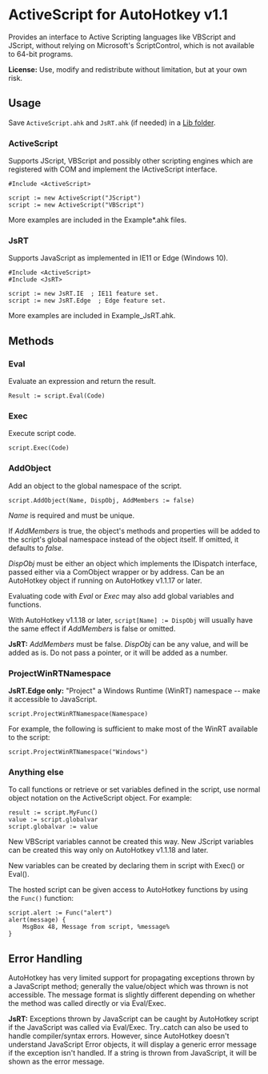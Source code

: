 # ActiveScript for AutoHotkey v1.1

Provides an interface to Active Scripting languages like VBScript and JScript, without relying on Microsoft's ScriptControl, which is not available to 64-bit programs.

**License:** Use, modify and redistribute without limitation, but at your own risk.

## Usage

Save `ActiveScript.ahk` and `JsRT.ahk` (if needed) in a [Lib folder](http://ahkscript.org/docs/Functions.htm#lib).

### ActiveScript

Supports JScript, VBScript and possibly other scripting engines which are registered with COM and implement the IActiveScript interface.

```AutoHotkey
#Include <ActiveScript>

script := new ActiveScript("JScript")
script := new ActiveScript("VBScript")
```

More examples are included in the Example\*.ahk files.

### JsRT

Supports JavaScript as implemented in IE11 or Edge (Windows 10).

```AutoHotkey
#Include <ActiveScript>
#Include <JsRT>

script := new JsRT.IE  ; IE11 feature set.
script := new JsRT.Edge  ; Edge feature set.
```

More examples are included in Example_JsRT.ahk.

## Methods

### Eval

Evaluate an expression and return the result.

```AutoHotkey
Result := script.Eval(Code)
```

### Exec

Execute script code.

```AutoHotkey
script.Exec(Code)
```

### AddObject

Add an object to the global namespace of the script.

```AutoHotkey
script.AddObject(Name, DispObj, AddMembers := false)
```

*Name* is required and must be unique.

If *AddMembers* is true, the object's methods and properties will be added to the script's global namespace instead of the object itself. If omitted, it defaults to *false*.

*DispObj* must be either an object which implements the IDispatch interface, passed either via a ComObject wrapper or by address. Can be an AutoHotkey object if running on AutoHotkey v1.1.17 or later.

Evaluating code with *Eval* or *Exec* may also add global variables and functions.

With AutoHotkey v1.1.18 or later, `script[Name] := DispObj` will usually have the same effect if *AddMembers* is false or omitted.

**JsRT:** *AddMembers* must be false. *DispObj* can be any value, and will be added as is. Do not pass a pointer, or it will be added as a number.


### ProjectWinRTNamespace

**JsRT.Edge only:** "Project" a Windows Runtime (WinRT) namespace -- make it accessible to JavaScript.

```AutoHotkey
script.ProjectWinRTNamespace(Namespace)
```

For example, the following is sufficient to make most of the WinRT available to the script:

```AutoHotkey
script.ProjectWinRTNamespace("Windows")
```


### Anything else

To call functions or retrieve or set variables defined in the script,  use normal object notation on the ActiveScript object.  For example:

```AutoHotkey
result := script.MyFunc()
value := script.globalvar
script.globalvar := value
```

New VBScript variables cannot be created this way. New JScript variables can be created this way only on AutoHotkey v1.1.18 and later.

New variables can be created by declaring them in script with Exec() or Eval().

The hosted script can be given access to AutoHotkey functions by using the `Func()` function:

```AutoHotkey
script.alert := Func("alert")
alert(message) {
	MsgBox 48, Message from script, %message%
}
```


## Error Handling

AutoHotkey has very limited support for propagating exceptions thrown by a JavaScript method; generally the value/object which was thrown is not accessible.  The message format is slightly different depending on whether the method was called directly or via Eval/Exec.

**JsRT:** Exceptions thrown by JavaScript can be caught by AutoHotkey script if the JavaScript was called via Eval/Exec.  Try..catch can also be used to handle compiler/syntax errors.  However, since AutoHotkey doesn't understand JavaScript Error objects, it will display a generic error message if the exception isn't handled.  If a string is thrown from JavaScript, it will be shown as the error message.